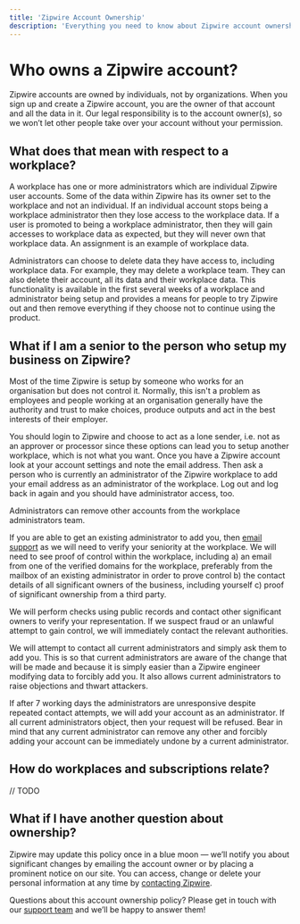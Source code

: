 ```yaml
---
title: 'Zipwire Account Ownership'
description: 'Everything you need to know about Zipwire account ownership.'
---
```


# Who owns a Zipwire account?

Zipwire accounts are owned by individuals, not by organizations. When you sign up and create a Zipwire account, you are the owner of that account and all the data in it. Our legal responsibility is to the account owner(s), so we won’t let other people take over your account without your permission.

## What does that mean with respect to a workplace?

A workplace has one or more administrators which are individual Zipwire user accounts. Some of the data within Zipwire has its owner set to the workplace and not an individual. If an individual account stops being a workplace administrator then they lose access to the workplace data. If a user is promoted to being a workplace administrator, then they will gain accesses to workplace data as expected, but they will never own that workplace data. An assignment is an example of workplace data.

Administrators can choose to delete data they have access to, including workplace data. For example, they may delete a workplace team. They can also delete their account, all its data and their workplace data. This functionality is available in the first several weeks of a workplace and administrator being setup and provides a means for people to try Zipwire out and then remove everything if they choose not to continue using the product.

## What if I am a senior to the person who setup my business on Zipwire?

Most of the time Zipwire is setup by someone who works for an organisation but does not control it. Normally, this isn't a problem as employees and people working at an organisation generally have the authority and trust to make choices, produce outputs and act in the best interests of their employer.

You should login to Zipwire and choose to act as a lone sender, i.e. not as an approver or processor since these options can lead you to setup another workplace, which is not what you want. Once you have a Zipwire account look at your account settings and note the email address. Then ask a person who is currently an administrator of the Zipwire workplace to add your email address as an administrator of the workplace. Log out and log back in again and you should have administrator access, too.

Administrators can remove other accounts from the workplace administrators team.

If you are able to get an existing administrator to add you, then [email support](mailto:support@zipwire.io) as we will need to verify your seniority at the workplace. We will need to see proof of control within the workplace, including a) an email from one of the verified domains for the workplace, preferably from the mailbox of an existing administrator in order to prove control b) the contact details of all significant owners of the business, including yourself c) proof of significant ownership from a third party.

We will perform checks using public records and contact other significant owners to verify your representation. If we suspect fraud or an unlawful attempt to gain control, we will immediately contact the relevant authorities.

We will attempt to contact all current administrators and simply ask them to add you. This is so that current administrators are aware of the change that will be made and because it is simply easier than a Zipwire engineer modifying data to forcibly add you. It also allows current administrators to raise objections and thwart attackers.

If after 7 working days the administrators are unresponsive despite repeated contact attempts, we will add your account as an administrator. If all current administrators object, then your request will be refused. Bear in mind that any current administrator can remove any other and forcibly adding your account can be immediately undone by a current administrator.

## How do workplaces and subscriptions relate?

// TODO

## What if I have another question about ownership?

Zipwire may update this policy once in a blue moon — we’ll notify you about significant changes by emailing the account owner or by placing a prominent notice on our site. You can access, change or delete your personal information at any time by [contacting Zipwire](mailto:support@zipwire.io).

Questions about this account ownership policy? Please get in touch with our [support team](mailto:support@zipwire.io) and we’ll be happy to answer them!